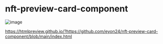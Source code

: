 # nft-preview-card-component

![image](https://user-images.githubusercontent.com/82727620/162389777-ab9ebe8b-214f-4f73-a8fd-82af92c22428.png)


https://htmlpreview.github.io/?https://github.com/eyon24/nft-preview-card-component/blob/main/index.html
